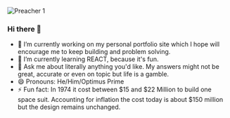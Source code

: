 ![Preacher 1](https://github.com/keanbayneslow/keanbayneslow/assets/73255868/af493b51-b0fa-435c-a56d-a730bee6a9a5)

### Hi there 👋
- 🔭 I’m currently working on my personal portfolio site which I hope will encourage me to keep building and problem solving. 
- 🌱 I’m currently learning REACT, because it's fun.
- 💬 Ask me about literally anything you'd like. My answers might not be great, accurate or even on topic but life is a gamble. 
- 😄 Pronouns: He/Him/Optimus Prime
- ⚡ Fun fact: In 1974 it cost between $15 and $22 Million to build one space suit. Accounting for inflation the cost today is about $150 million but the design remains unchanged. 


